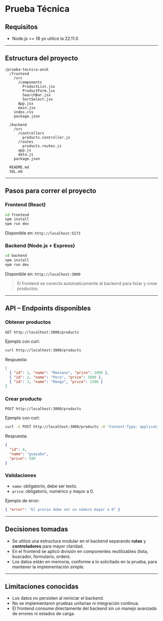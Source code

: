 # Prueba Técnica

## Requisitos
- Node.js >= 18  yo utilice la 22.11.0
---

## Estructura del proyecto

```
/prueba-tecnica-anik
  /frontend
    /src
      /components
        ProductList.jsx
        ProductForm.jsx
        SearchBar.jsx
        SortSelect.jsx
      App.jsx
      main.jsx
    index.css
    package.json

  /backend
    /src
      /controllers
        products.controller.js
      /routes
        products.routes.js
      app.js
      data.js
    package.json

  README.md
  SQL.md
```

---

## Pasos para correr el proyecto

### Frontend (React)
```bash
cd frontend
npm install
npm run dev
```
Disponible en: `http://localhost:5173`

### Backend (Node.js + Express)
```bash
cd backend
npm install
npm run dev
```
Disponible en: `http://localhost:3000`

> El frontend se conecta automaticamente al backend para listar y crear productos.  

---

## API – Endpoints disponibles

### Obtener productos
```
GET http://localhost:3000/products
```
Ejemplo con curl:
```bash
curl http://localhost:3000/products
```
Respuesta:
```json
[
  { "id": 1, "name": "Manzana", "price": 2000 },
  { "id": 2, "name": "Pera", "price": 3000 },
  { "id": 3, "name": "Mango", "price": 2300 }
]
```

### Crear producto
```
POST http://localhost:3000/products
```
Ejemplo con curl:
```bash
curl -X POST http://localhost:3000/products -H "Content-Type: application/json" -d '{"name":"guayaba","price":500}'
```
Respuesta:
```json
{
  "id": 4,
  "name": "guayaba",
  "price": 500
}
```

### Validaciones
- `name`: obligatorio, debe ser texto.  
- `price`: obligatorio, numérico y mayor a 0.  

Ejemplo de error:
```json
{ "error": "El precio debe ser un número mayor a 0" }
```

---

## Decisiones tomadas
- Se utilizó una estructura modular en el backend separando **rutas** y **controladores** para mayor claridad.  
- En el frontend se aplicó división en componentes reutilizables (lista, buscador, formulario, orden).  
- Los datos están en memoria, conforme a lo solicitado en la prueba, para mantener la implementación simple.  

---

## Limitaciones conocidas
- Los datos no persisten al reiniciar el backend.  
- No se implementaron pruebas unitarias ni integración continua.  
- El frontend consume directamente del backend sin un manejo avanzado de errores ni estados de carga.  

